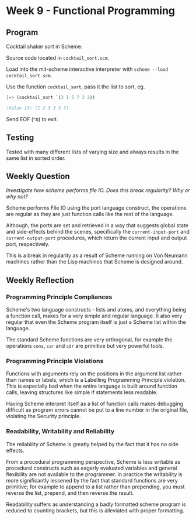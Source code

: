 # Week 9 - Functional Programming

## Program

Cocktail shaker sort in Scheme.

Source code located in `cocktail_sort.scm`.

Load into the mit-scheme interactive interpreter with
`scheme --load cocktail_sort.scm`.

Use the function `cocktail_sort`, pass it the list to sort, eg.

```scm
]=> (cocktail_sort `(3 1 5 7 3 2))

;Value 13: (1 2 3 3 5 7)
```

Send EOF (`^D`) to exit.

## Testing

Tested with many different lists of varying size and always results in
the same list in sorted order.

## Weekly Question

*Investigate how scheme performs file IO. Does this break regularity? Why or
why not?*

Scheme performs File IO using the port language construct, the operations
are regular as they are just function calls like the rest of the language.

Although, the ports are set and retrieved in a way that suggests global state and
side-effects behind the scenes, specifically the `current-input-port` and
`current-output-port` procedures, which return the current input and output port,
respectively.

This is a break in regularity as a result of Scheme running on
Von Neumann machines rather than the Lisp machines that Scheme is designed around.

## Weekly Reflection

### Programming Principle Compliances

Scheme's two language constructs - lists and atoms, and everything being a function
call, makes for a very simple and regular language.  It also very regular that
even the Scheme program itself is just a Scheme list within the language.

The standard Scheme functions are very orthogonal, for example the operations
`cons`, `car` and `cdr` are primitive but very powerful tools.

### Programming Principle Violations

Functions with arguments rely on the positions in the argument list rather than
names or labels, which is a Labelling Programming Principle violation. This is
especially bad when the entire language is built around function calls, leaving
structures like simple if statements less readable.

Having Scheme interpret itself as a list of function calls makes debugging difficult
as program errors cannot be put to a line number in the original file, violating
the Security principle.

### Readability, Writability and Reliability

The reliability of Scheme is greatly helped by the fact that it has no side effects.

From a procedural programming perspective, Scheme is less writable as 
procedural constructs such as eagerly evaluated variables and general flexibility
are not available to the programmer. In practice the writability is more 
significantly lessened by the fact that standard functions are very primitive;
for example to append to a list rather than prepending, you must reverse the list,
prepend, and then reverse the result.

Readability suffers as understanding a badly formatted scheme program is reduced to
counting brackets, but this is alleviated with proper formatting.
